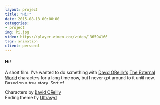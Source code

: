 ```yaml
---
layout: project
title: "Hi!"
date: 2015-08-18 00:00:00
categories:
- project
img: hi.jpg
video: https://player.vimeo.com/video/136594166
tags: animation
client: personal
---
```

#### Hi!
A short film.
I've wanted to do something with [David OReilly's](http://www.davidoreilly.com/) [The External World](https://vimeo.com/19723116) characters for a long time now, but I never got around to it until now. Based on a true story. Sort of.

Characters by [David OReilly](davidoreilly.com)<br>
Ending theme by [Ultrasyd](soundcloud.com/ultrasyd)